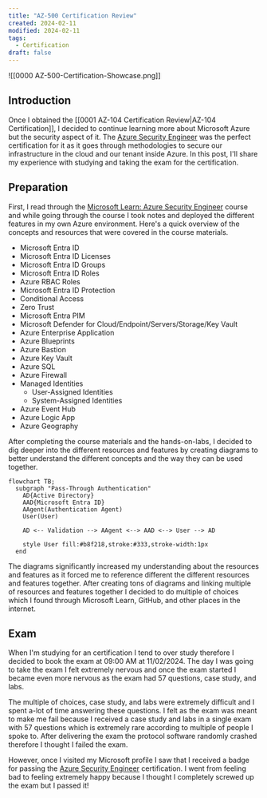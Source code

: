 ```yaml
---
title: "AZ-500 Certification Review"
created: 2024-02-11
modified: 2024-02-11
tags:
  - Certification
draft: false
---
```

![[0000 AZ-500-Certification-Showcase.png]]

## Introduction

Once I obtained the [[0001 AZ-104 Certification Review|AZ-104 Certification]], I decided to continue learning more about Microsoft Azure but the security aspect of it. The [Azure Security Engineer](https://learn.microsoft.com/en-us/users/husenjan/credentials/63db89b5064d17ff) was the perfect certification for it as it goes through methodologies to secure our infrastructure in the cloud and our tenant inside Azure. In this post, I'll share my experience with studying and taking the exam for the certification.

## Preparation

First, I read through the [Microsoft Learn: Azure Security Engineer](https://learn.microsoft.com/en-us/credentials/certifications/exams/az-500/) course and while going through the course I took notes and deployed the different features in my own Azure environment. Here's a quick overview of the concepts and resources that were covered in the course materials.

- Microsoft Entra ID
- Microsoft Entra ID Licenses
- Microsoft Entra ID Groups
- Microsoft Entra ID Roles
- Azure RBAC Roles
- Microsoft Entra ID Protection
- Conditional Access
- Zero Trust
- Microsoft Entra PIM
- Microsoft Defender for Cloud/Endpoint/Servers/Storage/Key Vault
- Azure Enterprise Application
- Azure Blueprints
- Azure Bastion
- Azure Key Vault
- Azure SQL
- Azure Firewall
- Managed Identities
  - User-Assigned Identities
  - System-Assigned Identities
- Azure Event Hub
- Azure Logic App
- Azure Geography

After completing the course materials and the hands-on-labs, I decided to dig deeper into the different resources and features by creating diagrams to better understand the different concepts and the way they can be used together.

```mermaid
flowchart TB;
  subgraph "Pass-Through Authentication"
    AD{Active Directory}
    AAD{Microsoft Entra ID}
    AAgent(Authentication Agent)
    User(User)

    AD <-- Validation --> AAgent <--> AAD <--> User --> AD

    style User fill:#b8f218,stroke:#333,stroke-width:1px
  end
```

The diagrams significantly increased my understanding about the resources and features  as it forced me to reference different the different resources and features together. After creating tons of diagrams and linking multiple of resources and features together I decided to do multiple of choices which I found through Microsoft Learn, GitHub, and other places in the internet.

## Exam

When I'm studying for an certification I tend to over study therefore I decided to book the exam at 09:00 AM at 11/02/2024. The day I was going to take the exam I felt extremely nervous and once the exam started I became even more nervous as the exam had 57 questions, case study, and labs.

The multiple of choices, case study, and labs were extremely difficult and I spent a-lot of time answering these questions. I felt as the exam was meant to make me fail because I received a case study and labs in a single exam with 57 questions which is extremely rare according to multiple of people I spoke to. After delivering the exam the protocol software randomly crashed therefore I thought I failed the exam.

However, once I visited my Microsoft profile I saw that I received a badge for passing the [Azure Security Engineer](https://learn.microsoft.com/en-us/users/husenjan/credentials/63db89b5064d17ff) certification. I went from feeling bad to feeling extremely happy because I thought I completely screwed up the exam but I passed it!

